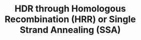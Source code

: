 ---
annotations:
- id: PW:0000202
  parent: regulatory pathway
  type: Pathway Ontology
  value: homologous recombination pathway of double-strand break repair
authors:
- ReactomeTeam
- Mkutmon
- Eweitz
description: Homology directed repair (HDR) of replication-independent DNA double
  strand breaks (DSBs) via homologous recombination repair (HRR) or single strand
  annealing (SSA) requires the activation of ATM followed by ATM-mediated phosphorylation
  of DNA repair proteins. ATM coordinates the recruitment of DNA repair and signaling
  proteins to DSBs and formation of the so-called ionizing radiation induced foci
  (IRIF). While IRIFs include chromatin regions kilobases away from the actual DSB,
  this Reactome pathway represents simplified foci and shows events that happen at
  the very ends of the broken DNA.<p>For both HRR and SSA to occur, the ends of the
  DNA DSB must be processed (resected) to generate lengthy 3' ssDNA tails, and the
  resulting ssDNA coated with RPA complexes, triggering ATR activation and signaling.<p>After
  the resection step, BRCA2 and RAD51 trigger HRR, a very accurate process in which
  the 3'-ssDNA overhang invades a sister chromatid, base pairs with the complementary
  strand of the sister chromatid DNA duplex, creating a D-loop, and uses the complementary
  sister chromatid strand as a template for DNA repair synthesis that bridges the
  DSB.<p>The SSA is triggered when 3'-ssDNA overhangs created in the resection step
  contain highly homologous direct repeats. In a process involving RAD52, the direct
  repeats in each 3'-ssDNA overhang become annealed, the unannealed 3'-flaps excised,
  and structures then processed by DNA repair synthesis. SSA results in the loss of
  one of the annealed repeats and the DNA sequence between the two repeats. Therefore,
  SSA is error-prone and is probably used as a backup for HRR, with RAD52 loss-of-function
  mutations being synthetically lethal with mutations in HRR genes, such as BRCA2
  (reviewed by Ciccia and Elledge 2010).  View original pathway at [http://www.reactome.org/PathwayBrowser/#DIAGRAM=5693567
  Reactome].
last-edited: 2021-05-22
organisms:
- Homo sapiens
redirect_from:
- /index.php/Pathway:WP3567
- /instance/WP3567
revision: null
schema-jsonld:
- '@context': https://schema.org/
  '@id': https://wikipathways.github.io/pathways/WP3567.html
  '@type': Dataset
  creator:
    '@type': Organization
    name: WikiPathways
  description: Homology directed repair (HDR) of replication-independent DNA double
    strand breaks (DSBs) via homologous recombination repair (HRR) or single strand
    annealing (SSA) requires the activation of ATM followed by ATM-mediated phosphorylation
    of DNA repair proteins. ATM coordinates the recruitment of DNA repair and signaling
    proteins to DSBs and formation of the so-called ionizing radiation induced foci
    (IRIF). While IRIFs include chromatin regions kilobases away from the actual DSB,
    this Reactome pathway represents simplified foci and shows events that happen
    at the very ends of the broken DNA.<p>For both HRR and SSA to occur, the ends
    of the DNA DSB must be processed (resected) to generate lengthy 3' ssDNA tails,
    and the resulting ssDNA coated with RPA complexes, triggering ATR activation and
    signaling.<p>After the resection step, BRCA2 and RAD51 trigger HRR, a very accurate
    process in which the 3'-ssDNA overhang invades a sister chromatid, base pairs
    with the complementary strand of the sister chromatid DNA duplex, creating a D-loop,
    and uses the complementary sister chromatid strand as a template for DNA repair
    synthesis that bridges the DSB.<p>The SSA is triggered when 3'-ssDNA overhangs
    created in the resection step contain highly homologous direct repeats. In a process
    involving RAD52, the direct repeats in each 3'-ssDNA overhang become annealed,
    the unannealed 3'-flaps excised, and structures then processed by DNA repair synthesis.
    SSA results in the loss of one of the annealed repeats and the DNA sequence between
    the two repeats. Therefore, SSA is error-prone and is probably used as a backup
    for HRR, with RAD52 loss-of-function mutations being synthetically lethal with
    mutations in HRR genes, such as BRCA2 (reviewed by Ciccia and Elledge 2010).  View
    original pathway at [http://www.reactome.org/PathwayBrowser/#DIAGRAM=5693567 Reactome].
  keywords:
  - (MUS81:EME2)
  - 2'-O-acetyl-ADP-ribose
  - 3'
  - '3'' overhanging DNA at resected DSB ends '
  - '3'' short overhanging ssDNA-DSBs '
  - ADP
  - ATP
  - 'ATR '
  - ATR:ATRIP
  - ATR:ATRIP:RPA:3'
  - ATR:ATRIP:p-RPA:3'
  - 'ATRIP '
  - 'Ac-K432,K526,K604-RBBP8 '
  - Ac-K432,K526,K604-RBBP8 homotetramer
  - Arm
  - BABAM1
  - 'BABAM1 '
  - BCDX2 complex
  - 'BLM '
  - BLM:TOP3A:RMI1:RMI2
  - BLM:TOP3A:RMI1:RMI2:SPIDR
  - BRCA2
  - BRCC3
  - 'BRCC3 '
  - BRE
  - 'BRE '
  - Break Response
  - 'CCNA1 '
  - 'CCNA2 '
  - CCNA:p-T160-CDK2
  - CHEK1
  - 'CHEK1 '
  - CX3 complex
  - Cleaved
  - 'Cleaved D-loop '
  - D-Loop:p-MRN:p-S1981,Ac-K3016-ATM:KAT5:EXO1,DNA2:BLM,WRN:p-BRCA1-C complex:PALB2:p-T3387-BRCA2:p-T309-RAD51:RAD51AP1:CX3
    complex
  - D-Loop:p-MRN:p-S1981,Ac-K3016-ATM:KAT5:EXO1,DNA2:BLM,WRN:p-S990,Ac-K1249-BRIP1:p-BRCA1-C
    complex:PALB2:p-T3387-BRCA2:p-T309-RAD51:RAD51AP1
  - D-Loop:p-MRN:p-S1981,Ac-K3016-ATM:KAT5:EXO1,DNA2:BLM,WRN:p-S990,Ac-K1249-BRIP1:p-BRCA1-C
    complex:PALB2:p-T3387-BRCA2:p-T309-RAD51:RAD51AP1:CX3 complex
  - DNA
  - 'DNA DSB with annealed 3'' overhanging ssDNA and flaps '
  - DNA Double Strand
  - 'DNA double-strand break ends '
  - 'DNA2 '
  - DSB:p-MRN:p-S1981,Ac-K3016-ATM:KAT5
  - DSBs:p-MRN:p-S1981,Ac-K3016-ATM:KAT5:CCNA:p-T160-CDK2:RBBP8
  - DSBs:p-MRN:p-S1981,Ac-K3016-ATM:KAT5:K63PolyUb-K14,K16,p-S139-H2AFX,Me2K21-HIST1H4A-Nucleosome:SUMO2:K1840,p-5T-MDC1:p-S102-WHSC1:RNF8:Zn2+:SUMO1:p-T4827-HERC2:UBE2N:UBE2V2:RNF168:PIAS4:p-S25,S1778-TP53BP1:p-5S,2T-BRCA1-A
    complex
  - DSBs:p-MRN:p-S1981,Ac-K3016-ATM:KAT5:K63PolyUb-K14,K16,p-S139-H2AFX,Me2K21-HIST1H4A-Nucleosome:p-5T-MDC1:p-S102-WHSC1:RNF8:Zn2+:SUMO1:p-T4827-HERC2:UBE2N:UBE2V2:RNF168:PIAS4:p-S25,S1778-TP53BP1:p-5S,2T-BRCA1-A
    complex
  - DSBs:p-MRN:p-S1981,Ac-K3016-ATM:KAT5:p-BRCA1-C complex
  - DSBs:p-MRN:p-S327,T847,T859-RBBP8:p-S1981,Ac-K3016-ATM:KAT5
  - DSBs:p-MRN:p-S327,T847-RBBP8:p-S1981,Ac-K3016-ATM:KAT5
  - 'EME1 '
  - EME1,EME2
  - 'EME2 '
  - 'ERCC1 '
  - ERCC1:ERCC4
  - 'ERCC4 '
  - 'EXO1 '
  - EXO1,DNA2:BLM,WRN
  - End-Joining (NHEJ)
  - Extended
  - 'Extended D-loop '
  - Flap
  - 'GEN1 '
  - 'H2BFS '
  - H2O
  - 'HERC2-SUMO1 '
  - 'HIST1H2BA '
  - 'HIST1H2BB '
  - 'HIST1H2BC '
  - 'HIST1H2BD '
  - 'HIST1H2BH '
  - 'HIST1H2BJ '
  - 'HIST1H2BK '
  - 'HIST1H2BL '
  - 'HIST1H2BM '
  - 'HIST1H2BN '
  - 'HIST1H2BO '
  - 'HIST2H2BE '
  - 'HIST3H2BB '
  - 'HIST3H3 '
  - 'HUS1 '
  - 'Heteroduplex DNA with D-loop structure with extended pairing between invading
    strand and complementary heteroduplex strand '
  - Holliday
  - 'Holliday structure '
  - Junction:p-MRN:p-S1981,Ac-K3016-ATM:KAT5:EXO1,DNA2:BLM,WRN:p-BRCA1-C complex:PALB2:p-T3387-BRCA2:p-T309-RAD51:RAD51AP1:CX3
    complex
  - Junction:p-MRN:p-S1981,Ac-K3016-ATM:KAT5:EXO1,DNA2:BLM,WRN:p-S990,Ac-K1249-BRIP1:p-BRCA1-C
    complex:PALB2:p-T3387-BRCA2:p-T309-RAD51:RAD51AP1:CX3 complex
  - 'K48PolyUb,SUMO2-K1840,p-5T-MDC1 '
  - K48PolyUb:SUMO2:K1840,p-5T-MDC1 dimer
  - 'K63PolyUb-K14,K16,p-S140-H2AFX '
  - K63PolyUb:K14,K16,p-S139-H2AFX,Me2K21-HIST1H4A-Nucleosome
  - 'K6PolyUb,p-S988,S1387,S1423,S1524,S1547-BRCA1 '
  - 'K6PolyUb,p-T714,T734-BARD1 '
  - KAT5
  - 'KAT5 '
  - 'MDC1-SUMO2 '
  - 'MRE11A '
  - MUS81
  - 'MUS81 '
  - MUS81:EME1,
  - 'Me2K21-HIST1H4 '
  - 'MonoUb-K164-PCNA '
  - NAD+
  - NAM
  - Nonhomologous
  - PALB2
  - 'PALB2 '
  - 'PCNA '
  - PCNA:POLD,POLE,POLH,POLK:RPA:RFC
  - PIAS4
  - 'PIAS4 '
  - 'POLD1 '
  - 'POLD2 '
  - 'POLD3 '
  - 'POLD4 '
  - 'POLE '
  - 'POLE2 '
  - 'POLE3 '
  - 'POLE4 '
  - 'POLH '
  - 'POLK '
  - 'PPP4C '
  - PPP4C:PPP4R2
  - 'PPP4R2 '
  - PPi
  - Pi
  - 'RAD1 '
  - 'RAD17 '
  - RAD17:RFC
  - 'RAD50 '
  - RAD51
  - 'RAD51 '
  - RAD51:p-Y104-RAD52:p-RPA:ATR:ATRIP:3' overhanging ssDNA-DSBs:p-MRN:p-S1981,Ac-K3016-ATM:KAT5:BRCA1-C
    complex:EXO1,DNA2:BLM,WRN:p-S990,Ac-K1249-BRIP1:RAD17:RFC:RAD9:HUS1:RAD1:RHNO1:TOPBP1
  - RAD51:p-Y104-RAD52:p-RPA:ATR:ATRIP:DNA DSBs with annealed 3' ssDNA overhangs and
    displaced flaps:p-MRN:p-S1981,Ac-K3016-ATM:KAT5:BRCA1-C complex:EXO1,DNA2:BLM,WRN:p-S990,Ac-K1249-BRIP1:RAD17:RFC:RAD9:HUS1:RAD1:RHNO1:TOPBP1
  - RAD51AP1
  - 'RAD51AP1 '
  - RAD51B
  - 'RAD51B '
  - RAD51C
  - 'RAD51C '
  - RAD51D
  - 'RAD51D '
  - RAD52
  - 'RAD52 '
  - RAD52 heptamer
  - RAD9:HUS1:RAD1
  - 'RAD9A '
  - 'RAD9B '
  - 'RBBP8 '
  - RBBP8 homotetramer
  - 'RFC1 '
  - 'RFC2 '
  - 'RFC3 '
  - 'RFC4 '
  - 'RFC5 '
  - RHNO1
  - 'RHNO1 '
  - 'RMI1 '
  - 'RMI2 '
  - RNF168
  - 'RNF168 '
  - 'RNF4 '
  - RNF4 homodimer
  - 'RNF8 '
  - RNF8:Zn2+
  - RPA heterotrimer
  - 'RPA1 '
  - 'RPA2 '
  - 'RPA3 '
  - RPA:3'
  - 'RPS27A(1-76) '
  - RTEL1
  - SIRT6
  - 'SLX1A '
  - SLX1A:SLX4
  - SLX1A:SLX4:MUS81:EME1,(MUS81:EME2)
  - SLX1A:SLX4:MUS81:EME1,(MUS81:EME2),GEN1
  - 'SLX4 '
  - SPIDR
  - 'SPIDR '
  - SSB-dsDNA with
  - SUMO1:p-T4827-HERC2
  - 'SUMO2-C93-UBE2I '
  - 'SUMO2-K1840,p-5T-MDC1 '
  - SUMO2:UBE2I
  - Sister Chromatid Arm
  - Sister Chromosomal
  - 'TIMELESS '
  - TIMELESS:TIPIN
  - 'TIPIN '
  - 'TOP3A '
  - TOPBP1
  - 'TOPBP1 '
  - 'UBA52(1-76) '
  - 'UBB(1-76) '
  - 'UBB(153-228) '
  - 'UBB(77-152) '
  - 'UBC(1-76) '
  - 'UBC(153-228) '
  - 'UBC(229-304) '
  - 'UBC(305-380) '
  - 'UBC(381-456) '
  - 'UBC(457-532) '
  - 'UBC(533-608) '
  - 'UBC(609-684) '
  - 'UBC(77-152) '
  - UBE2I
  - 'UBE2I-G93-SUMO2 '
  - 'UBE2N '
  - UBE2N:UBE2V2
  - 'UBE2V2 '
  - UIMC1
  - 'UIMC1 '
  - Ub
  - 'WRN '
  - XRCC2
  - 'XRCC2 '
  - XRCC3
  - 'XRCC3 '
  - 'Zn2+ '
  - 'cleaved Holliday structure '
  - dNTP
  - deletion
  - dsDNA
  - dsDNA with crossover
  - dsDNA with inter-SSA
  - heptamer
  - inter-SSA deletion
  - overhanging
  - p-5S-BRCA1:p-2T-BARD1
  - 'p-5T-MDC1 '
  - p-MRN
  - p-RPA heterotrimer
  - p-S102-WHSC1
  - 'p-S102-WHSC1 '
  - p-S1981,Ac-K3016-ATM
  - 'p-S1981,Ac-K3016-ATM '
  - p-S25,S1778-TP53BP1
  - 'p-S25,S1778-TP53BP1 '
  - p-S317,S345-CHEK1
  - 'p-S327,T847,T859-RBBP8 '
  - p-S327,T847,T859-RBBP8 homotetramer
  - 'p-S327,T847-RBBP8 '
  - 'p-S33-RPA2 '
  - 'p-S343-NBN '
  - p-S406-FAM175A
  - 'p-S406-FAM175A '
  - p-S456-ABL1
  - 'p-S988,S1387,S1423,S1524,S1547-BRCA1 '
  - p-S990,Ac-K1249-BRIP1
  - 'p-S990,Ac-K1249-BRIP1 '
  - 'p-T160-CDK2 '
  - p-T309-RAD51
  - 'p-T309-RAD51 '
  - p-T3387-BRCA2
  - 'p-T3387-BRCA2 '
  - p-T3387-BRCA2:p-T309-RAD51 complex
  - 'p-T4827,SUMO1-HERC2 '
  - 'p-T714,T734-BARD1 '
  - p-T916,S945-CLSPN
  - 'p-T916,S945-CLSPN '
  - p-Y104-RAD52
  - 'p-Y104-RAD52 '
  - p-Y104-RAD52:p-RPA:ATR:ATRIP:3' overhanging ssDNA-DSBs:p-MRN:p-S1981,Ac-K3016-ATM:KAT5:BRCA1-C
    complex:EXO1,DNA2:BLM,WRN:p-S990,Ac-K1249-BRIP1:RAD17:RFC:RAD9:HUS1:RAD1:RHNO1:TOPBP1
  - short
  - ss-gap-reannealed
  - ssDNA-DSBs:p-MRN:p-S1981,Ac-K3016-ATM:KAT5:BRCA1-C complex
  - ssDNA-DSBs:p-MRN:p-S1981,Ac-K3016-ATM:KAT5:BRCA1-C complex:EXO1,DNA2:BLM,WRN:p-S990,Ac-K1249-BRIP1
  - ssDNA-DSBs:p-MRN:p-S1981,Ac-K3016-ATM:KAT5:BRCA1-C complex:EXO1,DNA2:BLM,WRN:p-S990,Ac-K1249-BRIP1:RAD17:RFC:RAD9:HUS1:RAD1:RHNO1:TOPBP1
  - ssDNA-DSBs:p-MRN:p-S1981,Ac-K3016-ATM:KAT5:BRCA1-C complex:EXO1,DNA2:BLM,WRN:p-S990,Ac-K1249-BRIP1:RAD17:RFC:RAD9:HUS1:RAD1:RHNO1:TOPBP1:TIMELESS:TIPIN:p-T916,S945-CLSPN:CHEK1
  - ssDNA-DSBs:p-MRN:p-S1981,Ac-K3016-ATM:KAT5:BRCA1-C complex:EXO1,DNA2:BLM,WRN:p-S990,Ac-K1249-BRIP1:p-T309-RAD51:p-T3387-BRCA2
  - ssDNA-DSBs:p-MRN:p-S1981,Ac-K3016-ATM:KAT5:BRCA1-C complex:EXO1,DNA2:BLM,WRN:p-S990,Ac-K1249-BRIP1:p-T309-RAD51:p-T3387-BRCA2:BCDX2
    complex
  - with Crossover
  license: CC0
  name: HDR through Homologous Recombination (HRR) or Single Strand Annealing (SSA)
seo: CreativeWork
title: HDR through Homologous Recombination (HRR) or Single Strand Annealing (SSA)
wpid: WP3567
---